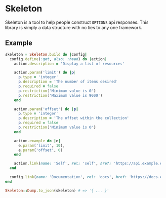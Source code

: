 # Skeleton

Skeleton is a tool to help people construct `OPTIONS` api responses. This library
is simply a data structure with no ties to any one framework.

## Example

```ruby
skeleton = Skeleton.build do |config|
  config.define(:get, also: :head) do |action|
    action.description = 'Display a list of resources'

    action.param('limit') do |p|
      p.type = 'integer'
      p.description = 'The number of items desired'
      p.required = false
      p.restriction('Minimum value is 0')
      p.restriction('Maximum value is 9000')
    end

    action.param('offset') do |p|
      p.type = 'integer'
      p.description = 'The offset within the collection'
      p.required = false
      p.restriction('Minimum value is 0')
    end

    action.example do |e|
      e.param('limit', 10),
      e.param('offset', 0)
    end

    action.link(name: 'Self', rel: 'self', href: 'https://api.example.org/resources')
  end

  config.link(name: 'Documentation', rel: 'docs', href: 'https://docs.example.org/resources')
end

Skeleton::Dump.to_json(skeleton) # => '{ ... }'
```
